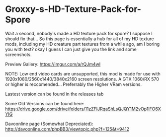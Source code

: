 # Groxxy-s-HD-Texture-Pack-for-Spore

Wait a second, nobody's made a HD texture pack for spore? I suppose I should fix that...
So this page is essentially a hub for all of my HD texture mods, including my HD creature part textures from a while ago, am I boring you with text? okay I guess I can just give you the link and some screenshots.

Preview Gallery: https://imgur.com/a/rQJm4wI

NOTE: Low end video cards are unsupported, this mod is made for use with 1920x1080/2560x1440/3840x2160 screen resolutions.
A GTX 1060/RX 570 or higher is reccomended... Preferrably the Higher VRam versions.

Lastest version can be found in the releases tab

Some Old Versions can be found here: https://drive.google.com/drive/folders/11zZFIJRqaShLsQJQY1M2vOp1lFO6XYIG

Davoonline page (Somewhat Depreciated): http://davoonline.com/phpBB3/viewtopic.php?f=125&t=9412
